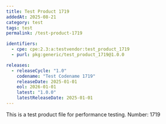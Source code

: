 ```yaml
---
title: Test Product 1719
addedAt: 2025-08-21
category: test
tags: test
permalink: /test-product-1719

identifiers:
  - cpe: cpe:2.3:a:testvendor:test_product_1719
  - purl: pkg:generic/test_product_1719@1.0.0

releases:
  - releaseCycle: "1.0"
    codename: "Test Codename 1719"
    releaseDate: 2025-01-01
    eol: 2026-01-01
    latest: "1.0.0"
    latestReleaseDate: 2025-01-01
---
```


This is a test product file for performance testing. Number: 1719

